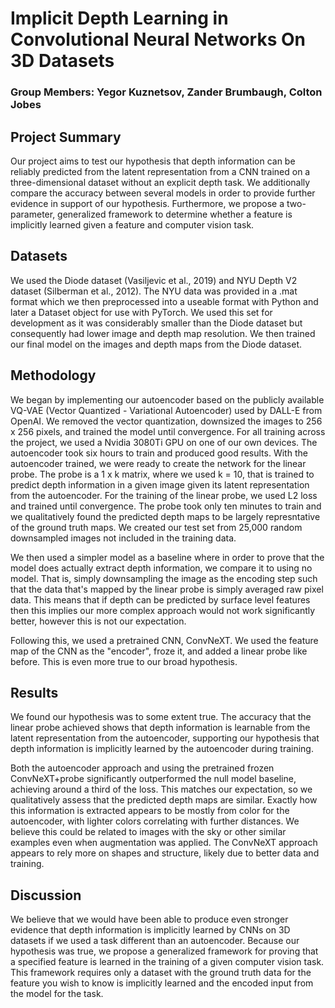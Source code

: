 # Implicit Depth Learning in Convolutional Neural Networks On 3D Datasets
### Group Members: Yegor Kuznetsov, Zander Brumbaugh, Colton Jobes

## Project Summary
Our project aims to test our hypothesis that depth information can be reliably predicted from the latent representation from a CNN trained on a three-dimensional dataset without an explicit depth task. We additionally compare the accuracy between several models in order to provide further evidence in support of our hypothesis. Furthermore, we propose a two-parameter, generalized framework to determine whether a feature is implicitly learned given a feature and computer vision task.

## Datasets
We used the Diode dataset (Vasiljevic et al., 2019) and NYU Depth V2 dataset (Silberman et al., 2012). The NYU data was provided in a .mat format which we then preprocessed into a useable format with Python and later a Dataset object for use with PyTorch. We used this set for development as it was considerably smaller than the Diode dataset but consequently had lower image and depth map resolution. We then trained our final model on the images and depth maps from the Diode dataset.

## Methodology
We began by implementing our autoencoder based on the publicly available VQ-VAE (Vector Quantized - Variational Autoencoder) used by DALL-E from OpenAI. We removed the vector quantization, downsized the images to 256 x 256 pixels, and trained the model until convergence. For all training across the project, we used a Nvidia 3080Ti GPU on one of our own devices. The autoencoder took six hours to train and produced good results. With the autoencoder trained, we were ready to create the network for the linear probe. The probe is a 1 x k matrix, where we used k = 10, that is trained to predict depth information in a given image given its latent representation from the autoencoder. For the training of the linear probe, we used L2 loss and trained until convergence. The probe took only ten minutes to train and we qualitatively found the predicted depth maps to be largely represntative of the ground truth maps. We created our test set from 25,000 random downsampled images not included in the training data.

We then used a simpler model as a baseline where in order to prove that the model does actually extract depth information, we compare it to using no model. That is, simply downsampling the image as the encoding step such that the data that's mapped by the linear probe is simply averaged raw pixel data. This means that if depth can be predicted by surface level features then this implies our more complex approach would not work significantly better, however this is not our expectation.

Following this, we used a pretrained CNN, ConvNeXT. We used the feature map of the CNN as the "encoder", froze it, and added a linear probe like before. This is even more true to our broad hypothesis.

## Results
We found our hypothesis was to some extent true. The accuracy that the linear probe achieved shows that depth information is learnable from the latent representation from the autoencoder, supporting our hypothesis that depth information is implicitly learned by the autoencoder during training.

Both the autoencoder approach and using the pretrained frozen ConvNeXT+probe significantly outperformed the null model baseline, achieving around a third of the loss. This matches our expectation, so we qualitatively assess that the predicted depth maps are similar. Exactly how this information is extracted appears to be mostly from color for the autoencoder, with lighter colors correlating with further distances. We believe this could be related to images with the sky or other similar examples even when augmentation was applied. The ConvNeXT approach appears to rely more on shapes and structure, likely due to better data and training.

## Discussion
We believe that we would have been able to produce even stronger evidence that depth information is implicitly learned by CNNs on 3D datasets if we used a task different than an autoencoder.
Because our hypothesis was true, we propose a generalized framework for proving that a specified feature is learned in the training of a given computer vision task.  This framework requires only a dataset with the ground truth data for the feature you wish to know is implicitly learned and the encoded input from the model for the task.
